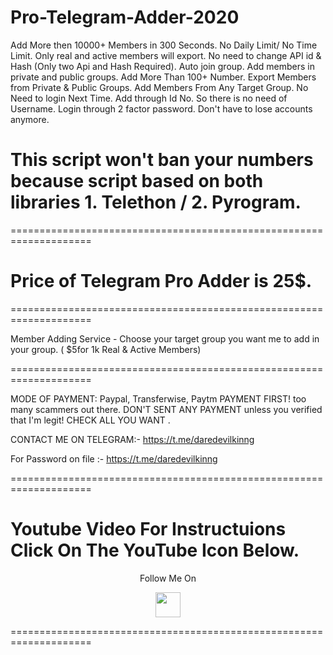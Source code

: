 # Pro-Telegram-Adder-2020
Add More then 10000+ Members in 300 Seconds. No Daily Limit/ No Time Limit. Only real and active members will export. No need to change API id &amp; Hash (Only two Api and Hash Required). Auto join group. Add members in private and public groups. Add More Than 100+ Number. Export Members from Private &amp; Public Groups. Add Members From Any Target Group. No Need to login Next Time. Add through Id No. So there is no need of Username. Login through 2 factor password. Don't have to lose accounts anymore.

# This script won't ban your numbers because script based on both libraries 1. Telethon / 2. Pyrogram.

====================================================================

# Price of Telegram Pro Adder is 25$. 

====================================================================

Member Adding Service - Choose your target group you want me to add in your group. ( $5for 1k Real & Active Members)

====================================================================

MODE OF PAYMENT: Paypal, Transferwise, Paytm PAYMENT FIRST! too many scammers out there. DON'T SENT ANY PAYMENT unless you verified that I'm legit! CHECK ALL YOU WANT .

CONTACT ME ON TELEGRAM:- https://t.me/daredevilkinng

For Password on file :- https://t.me/daredevilkinng

====================================================================
# Youtube Video For Instructuions Click On The YouTube Icon Below.

<p align="center">
  Follow Me On
</p>
<p align="center">
  <a href="https://youtu.be/0QbL9e_E2y8">
    <img src="https://www.iconsdb.com/icons/preview/black/youtube-4-xxl.png" width="40" height="40">
  </a>
</p>

====================================================================
